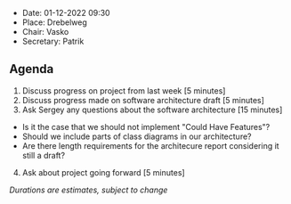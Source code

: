 - Date: 01-12-2022 09:30
- Place: Drebelweg
- Chair: Vasko
- Secretary: Patrik

## Agenda

1. Discuss progress on project from last week [5 minutes]
2. Discuss progress made on software architecture draft [5 minutes]
3. Ask Sergey any questions about the software architecture  [15 minutes]
- Is it the case that we should not implement "Could Have Features"?
- Should we include parts of class diagrams in our architecture?
- Are there length requirements for the architecure report considering it still a draft?
4. Ask about project going forward [5 minutes]


*Durations are estimates, subject to change*
